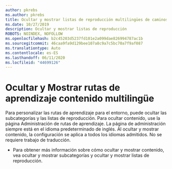 ```yaml
---
author: pkrebs
ms.author: pkrebs
title: Ocultar y mostrar listas de reproducción multilingües de caminos de aprendizaje
ms.date: 10/27/2019
description: Ocultar y mostrar listas de reproducción
ROBOTS: NOINDEX, NOFOLLOW
ms.openlocfilehash: b2c45203d5237fd101e2a099dae826994787ac1b
ms.sourcegitcommit: 46caa9fa9d129bee107a8c9a7c5bc70a7f9af087
ms.translationtype: Auto
ms.contentlocale: es-ES
ms.lasthandoff: 06/11/2020
ms.locfileid: "44699126"
---
```

# <a name="hide-and-show-learning-pathways-multilingual-content"></a>Ocultar y Mostrar rutas de aprendizaje contenido multilingüe 

Para personalizar las rutas de aprendizaje para el entorno, puede ocultar las subcategorías y las listas de reproducción. Para ocultar contenido, use la página Administración de rutas de aprendizaje. La página de administración siempre está en el idioma predeterminado de inglés. Al ocultar y mostrar contenido, la configuración se aplica a todos los idiomas admitidos. No se requiere trabajo de traducción. 

- Para obtener más información sobre cómo ocultar y mostrar contenido, vea ocultar y mostrar subcategorías y ocultar y mostrar listas de reproducción. 



